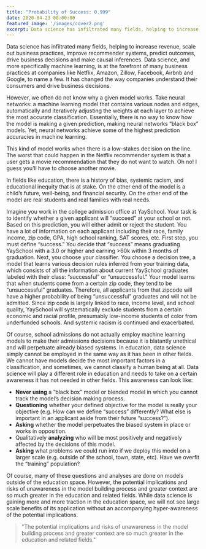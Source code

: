 ```yaml
---
title: "Probability of Success: 0.999"
date: 2020-04-23 00:00:00
featured_image: '/images/cover2.png'
excerpt: Data science has infiltrated many fields, helping to increase revenue, scale out business practices, improve recommender systems, predict outcomes, drive business decisions and make causal inferences...
---
```


<!-- ![](/images/equity.png) -->

Data science has infiltrated many fields, helping to increase revenue, scale out business practices, improve recommender systems, predict outcomes, drive business decisions and make causal inferences. Data science, and more specifically machine learning, is at the forefront of many business practices at companies like Netflix, Amazon, Zillow, Facebook, Airbnb and Google, to name a few. It has changed the way companies understand their consumers and drive business decisions. 

However, we often do not know why a given model works. Take neural networks: a machine learning model that contains various nodes and edges, automatically and iteratively adjusting the weights at each layer to achieve the most accurate classification. Essentially, there is no way to know how the model is making a given prediction, making neural networks “black box” models. Yet, neural networks achieve some of the highest prediction accuracies in machine learning. 

This kind of model works when there is a low-stakes decision on the line. The worst that could happen in the Netflix recommender system is that a user gets a movie recommendation that they do not want to watch. Oh no! I guess you’ll have to choose another movie. 

In fields like education, there is a history of bias, systemic racism, and educational inequity that is at stake. On the other end of the model is a child’s future, well-being, and financial security. On the other end of the model are real students and real families with real needs. 

Imagine you work in the college admission office at YaySchool. Your task is to identify whether a given applicant will “succeed” at your school or not. Based on this prediction, you will either admit or reject the student. You have a lot of information on each applicant including their race, family income, zip code, GPA, high school ranking, SAT scores, etc. First step, you must define “success.” You decide that “success” means graduating YaySchool with a 3.0 or higher and earning >60k within 3 months of graduation. Next, you choose your classifier. You choose a decision tree, a model that learns various decision rules inferred from your training data, which consists of all the information about current YaySchool graduates labeled with their class: “successful” or “unsuccessful.” Your model learns that when students come from a certain zip code, they tend to be “unsuccessful” graduates. Therefore, all applicants from that zipcode will have a higher probability of being “unsuccessful” graduates and will not be admitted. Since zip code is largely linked to race, income level, and school quality, YaySchool will systematically exclude students from a certain economic and racial profile, presumably low-income students of color from underfunded schools. And systemic racism is continued and exacerbated. 

Of course, school admissions do not actually employ machine learning models to make their admissions decisions because it is blatantly unethical and will perpetuate already biased systems. In education, data science simply cannot be employed in the same way as it has been in other fields. We cannot have models decide the most important factors in a classification, and sometimes, we cannot classify a human being at all. Data science will play a different role in education and needs to take on a certain awareness it has not needed in other fields. This awareness can look like: 

* **Never using** a “black box” model or blended model in which you cannot track the model’s decision making process.
* **Questioning** whether your defined objective for the model is really your objective (e.g. How can we define “success” differently? What else is important in an applicant aside from their future “success?”). 
* **Asking** whether the model perpetuates the biased system in place or works in opposition.
* Qualitatively **analyzing** who will be most positively and negatively affected by the decisions of this model. 
* **Asking** what problems we could run into if we deploy this model on a larger scale (e.g. outside of the school, town, state, etc). Have we overfit the “training” population? 

Of course, many of these questions and analyses are done on models outside of the education space. However, the potential implications and risks of unawareness in the model building process and greater context are so much greater in the education and related fields. While data science is gaining more and more traction in the education space, we will not see large scale benefits of its application without an accompanying hyper-awareness of the potential implications.  

> "The potential implications and risks of unawareness in the model building process and greater context are so much greater in the education and related fields."


